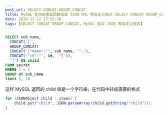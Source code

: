 ```yaml
---
post_url: SELECT-CONCAT-GROUP_CONCAT
title: MySQL 查询结果返回数组或 JSON XML 等自定义格式 SELECT CONCAT GROUP_CONCAT
date: 2018-12-22 17:52:16
tags: [SELECT CONCAT GROUP_CONCAT, MySQL 返回 JSON 等自定义格式]
---
```


```sql
SELECT sub_name,
  CONCAT('[',
  GROUP_CONCAT(
  CONCAT('{"name":"', sub_name, '",'),
  CONCAT('"id":"', id, '"}')),
  ']') AS child
FROM secret
WHERE 1 = 1
GROUP BY sub_name
limit 1, 10
```
这样 MySQL 返回的 child 值是一个字符串，在代码中转成需要的格式
```java
for (JSONObject child : items) {
    child.put("child", JSON.parseArray(child.getString("child")));
}
```